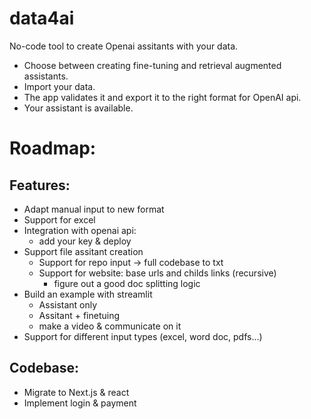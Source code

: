 # data4ai
No-code tool to create Openai assitants with your data.

- Choose between creating fine-tuning and retrieval augmented assistants.
- Import your data.
- The app validates it and export it to the right format for OpenAI api.
- Your assistant is available.


# Roadmap:

## Features:
- Adapt manual input to new format
- Support for excel
- Integration with openai api:
    - add your key & deploy
- Support file assitant creation
    - Support for repo input -> full codebase to txt
    - Support for website: base urls and childs links (recursive)
        - figure out a good doc splitting logic
- Build an example with streamlit
    - Assistant only
    - Assitant + finetuing
    - make a video & communicate on it
- Support for different input types (excel, word doc, pdfs...)


## Codebase:
- Migrate to Next.js & react
- Implement login & payment

